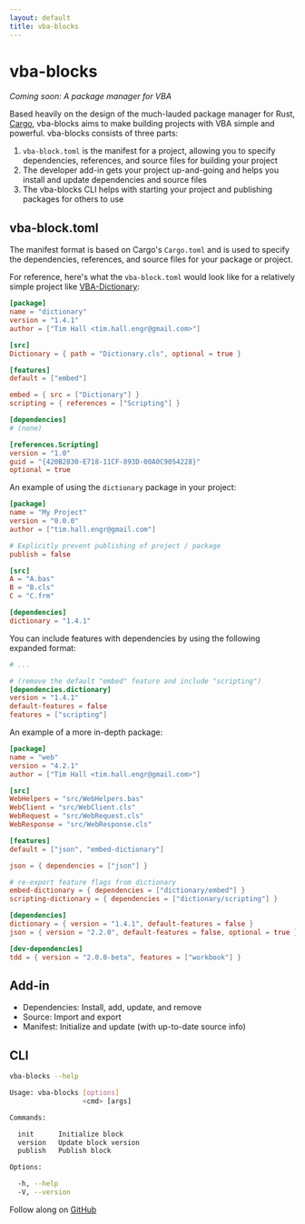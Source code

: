 ```yaml
---
layout: default
title: vba-blocks
---
```


# vba-blocks

_Coming soon: A package manager for VBA_

Based heavily on the design of the much-lauded package manager for Rust, [Cargo](https://crates.io/),
vba-blocks aims to make building projects with VBA simple and powerful.
vba-blocks consists of three parts:

1. `vba-block.toml` is the manifest for a project, allowing you to specify dependencies, references, and source files for building your project
2. The developer add-in gets your project up-and-going and helps you install and update dependencies and source files
3. The vba-blocks CLI helps with starting your project and publishing packages for others to use

## vba-block.toml

The manifest format is based on Cargo's `Cargo.toml` and is used to specify the dependencies, references, and source files for your package or project.

For reference, here's what the `vba-block.toml` would look like for a relatively simple project like [VBA-Dictionary](https://github.com/VBA-tools/VBA-Dictionary):

```toml
[package]
name = "dictionary"
version = "1.4.1"
author = ["Tim Hall <tim.hall.engr@gmail.com>"]

[src]
Dictionary = { path = "Dictionary.cls", optional = true }

[features]
default = ["embed"]

embed = { src = ["Dictionary"] }
scripting = { references = ["Scripting"] }

[dependencies]
# (none)

[references.Scripting]
version = "1.0"
guid = "{420B2830-E718-11CF-893D-00A0C9054228}"
optional = true
```

An example of using the `dictionary` package in your project:

```toml
[package]
name = "My Project"
version = "0.0.0"
author = ["tim.hall.engr@gmail.com"]

# Explicitly prevent publishing of project / package
publish = false

[src]
A = "A.bas"
B = "B.cls"
C = "C.frm"

[dependencies]
dictionary = "1.4.1"
```

You can include features with dependencies by using the following expanded format:

```toml
# ...

# (remove the default "embed" feature and include "scripting")
[dependencies.dictionary]
version = "1.4.1"
default-features = false
features = ["scripting"]
```

An example of a more in-depth package:

```toml
[package]
name = "web"
version = "4.2.1"
author = ["Tim Hall <tim.hall.engr@gmail.com>"]

[src]
WebHelpers = "src/WebHelpers.bas"
WebClient = "src/WebClient.cls"
WebRequest = "src/WebRequest.cls"
WebResponse = "src/WebResponse.cls"

[features]
default = ["json", "embed-dictionary"]

json = { dependencies = ["json"] }

# re-export feature flags from dictionary
embed-dictionary = { dependencies = ["dictionary/embed"] }
scripting-dictionary = { dependencies = ["dictionary/scripting"] }

[dependencies]
dictionary = { version = "1.4.1", default-features = false }
json = { version = "2.2.0", default-features = false, optional = true }

[dev-dependencies]
tdd = { version = "2.0.0-beta", features = ["workbook"] }
```

## Add-in

- Dependencies: Install, add, update, and remove
- Source: Import and export
- Manifest: Initialize and update (with up-to-date source info)

## CLI

```bash
vba-blocks --help

Usage: vba-blocks [options]
                  <cmd> [args]

Commands:

  init      Initialize block
  version   Update block version
  publish   Publish block

Options:

  -h, --help
  -V, --version
```

Follow along on [GitHub](https://github.com/vba-blocks/vba-blocks.github.io)
